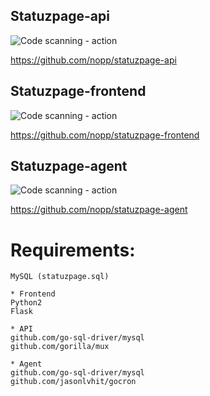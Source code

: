 ## Statuzpage-api
![Code scanning - action](https://github.com/nopp/statuzpage-api/workflows/Code%20scanning%20-%20action/badge.svg)

https://github.com/nopp/statuzpage-api

## Statuzpage-frontend
![Code scanning - action](https://github.com/nopp/statuzpage-frontend/workflows/Code%20scanning%20-%20action/badge.svg)

https://github.com/nopp/statuzpage-frontend

## Statuzpage-agent
![Code scanning - action](https://github.com/nopp/statuzpage-agent/workflows/Code%20scanning%20-%20action/badge.svg)

https://github.com/nopp/statuzpage-agent

Requirements:
=============

	MySQL (statuzpage.sql)

	* Frontend
	Python2
	Flask

	* API
	github.com/go-sql-driver/mysql
	github.com/gorilla/mux
	
	* Agent
	github.com/go-sql-driver/mysql
	github.com/jasonlvhit/gocron

